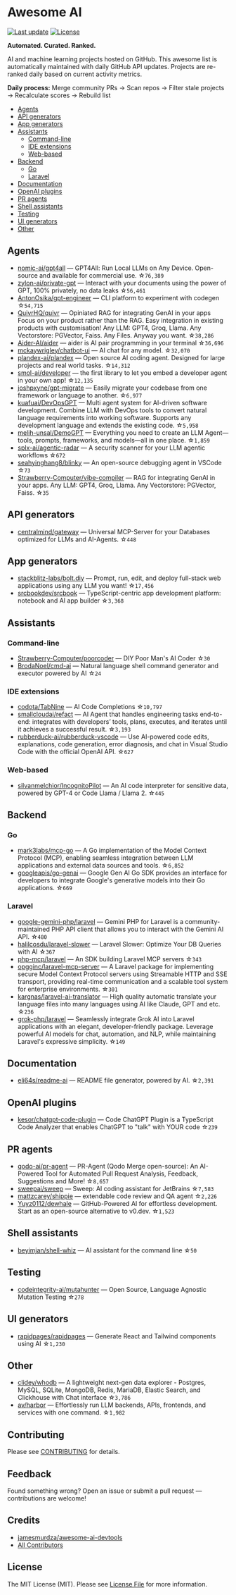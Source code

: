 # Awesome AI

[![Last update](https://img.shields.io/github/last-commit/abordage/awesome-ai?label=last%20update)](README.md)
[![License](https://img.shields.io/github/license/abordage/awesome-ai)](LICENSE)

**Automated. Curated. Ranked.**

AI and machine learning projects hosted on GitHub. This awesome list is automatically maintained with daily GitHub API updates. Projects are re-ranked daily based on current activity metrics.

**Daily process:** Merge community PRs → Scan repos → Filter stale projects → Recalculate scores → Rebuild list

- [Agents](#agents)
- [API generators](#api-generators)
- [App generators](#app-generators)
- [Assistants](#assistants)
  - [Command-line](#command-line)
  - [IDE extensions](#ide-extensions)
  - [Web-based](#web-based)
- [Backend](#backend)
  - [Go](#go)
  - [Laravel](#laravel)
- [Documentation](#documentation)
- [OpenAI plugins](#openai-plugins)
- [PR agents](#pr-agents)
- [Shell assistants](#shell-assistants)
- [Testing](#testing)
- [UI generators](#ui-generators)
- [Other](#other)


## Agents

- [nomic-ai/gpt4all](https://github.com/nomic-ai/gpt4all) — GPT4All: Run Local LLMs on Any Device. Open-source and available for commercial use. ☆`76,389`
- [zylon-ai/private-gpt](https://github.com/zylon-ai/private-gpt) — Interact with your documents using the power of GPT, 100% privately, no data leaks ☆`56,461`
- [AntonOsika/gpt-engineer](https://github.com/AntonOsika/gpt-engineer) — CLI platform to experiment with codegen ☆`54,715`
- [QuivrHQ/quivr](https://github.com/QuivrHQ/quivr) — Opiniated RAG for integrating GenAI in your apps Focus on your product rather than the RAG. Easy integration in existing products with customisation! Any LLM: GPT4, Groq, Llama. Any Vectorstore: PGVector, Faiss. Any Files. Anyway you want. ☆`38,286`
- [Aider-AI/aider](https://github.com/Aider-AI/aider) — aider is AI pair programming in your terminal ☆`36,696`
- [mckaywrigley/chatbot-ui](https://github.com/mckaywrigley/chatbot-ui) — AI chat for any model. ☆`32,070`
- [plandex-ai/plandex](https://github.com/plandex-ai/plandex) — Open source AI coding agent. Designed for large projects and real world tasks. ☆`14,312`
- [smol-ai/developer](https://github.com/smol-ai/developer) — the first library to let you embed a developer agent in your own app! ☆`12,135`
- [joshpxyne/gpt-migrate](https://github.com/joshpxyne/gpt-migrate) — Easily migrate your codebase from one framework or language to another. ☆`6,977`
- [kuafuai/DevOpsGPT](https://github.com/kuafuai/DevOpsGPT) — Multi agent system for AI-driven software development. Combine LLM with DevOps tools to convert natural language requirements into working software. Supports any development language and extends the existing code. ☆`5,958`
- [melih-unsal/DemoGPT](https://github.com/melih-unsal/DemoGPT) — Everything you need to create an LLM Agent—tools, prompts, frameworks, and models—all in one place. ☆`1,859`
- [splx-ai/agentic-radar](https://github.com/splx-ai/agentic-radar) — A security scanner for your LLM agentic workflows ☆`672`
- [seahyinghang8/blinky](https://github.com/seahyinghang8/blinky) — An open-source debugging agent in VSCode ☆`73`
- [Strawberry-Computer/vibe-compiler](https://github.com/Strawberry-Computer/vibe-compiler) — RAG for integrating GenAI in your apps. Any LLM: GPT4, Groq, Llama. Any Vectorstore: PGVector, Faiss. ☆`35`
## API generators

- [centralmind/gateway](https://github.com/centralmind/gateway) — Universal MCP-Server for your Databases optimized for LLMs and AI-Agents. ☆`448`
## App generators

- [stackblitz-labs/bolt.diy](https://github.com/stackblitz-labs/bolt.diy) — Prompt, run, edit, and deploy full-stack web applications using any LLM you want! ☆`17,456`
- [srcbookdev/srcbook](https://github.com/srcbookdev/srcbook) — TypeScript-centric app development platform: notebook and AI app builder ☆`3,368`
## Assistants

### Command-line

- [Strawberry-Computer/poorcoder](https://github.com/Strawberry-Computer/poorcoder) — DIY Poor Man's AI Coder ☆`30`
- [BrodaNoel/cmd-ai](https://github.com/BrodaNoel/cmd-ai) — Natural language shell command generator and executor powered by AI ☆`24`
### IDE extensions

- [codota/TabNine](https://github.com/codota/TabNine) — AI Code Completions ☆`10,797`
- [smallcloudai/refact](https://github.com/smallcloudai/refact) — AI Agent that handles engineering tasks end-to-end: integrates with developers’ tools, plans, executes, and iterates until it achieves a successful result. ☆`3,193`
- [rubberduck-ai/rubberduck-vscode](https://github.com/rubberduck-ai/rubberduck-vscode) — Use AI-powered code edits, explanations, code generation, error diagnosis, and chat in Visual Studio Code with the official OpenAI API. ☆`627`
### Web-based

- [silvanmelchior/IncognitoPilot](https://github.com/silvanmelchior/IncognitoPilot) — An AI code interpreter for sensitive data, powered by GPT-4 or Code Llama / Llama 2. ☆`445`
## Backend

### Go

- [mark3labs/mcp-go](https://github.com/mark3labs/mcp-go) — A Go implementation of the Model Context Protocol (MCP), enabling seamless integration between LLM applications and external data sources and tools. ☆`6,852`
- [googleapis/go-genai](https://github.com/googleapis/go-genai) — Google Gen AI Go SDK provides an interface for developers to integrate Google's generative models into their Go applications. ☆`669`
### Laravel

- [google-gemini-php/laravel](https://github.com/google-gemini-php/laravel) — Gemini PHP for Laravel is a community-maintained PHP API client that allows you to interact with the Gemini AI API. ☆`480`
- [halilcosdu/laravel-slower](https://github.com/halilcosdu/laravel-slower) — Laravel Slower: Optimize Your DB Queries with AI ☆`367`
- [php-mcp/laravel](https://github.com/php-mcp/laravel) — An SDK building Laravel MCP servers ☆`343`
- [opgginc/laravel-mcp-server](https://github.com/opgginc/laravel-mcp-server) — A Laravel package for implementing secure Model Context Protocol servers using Streamable HTTP and SSE transport, providing real-time communication and a scalable tool system for enterprise environments. ☆`301`
- [kargnas/laravel-ai-translator](https://github.com/kargnas/laravel-ai-translator) — High quality automatic translate your language files into many languages using AI like Claude, GPT and etc. ☆`236`
- [grok-php/laravel](https://github.com/grok-php/laravel) — Seamlessly integrate Grok AI into Laravel applications with an elegant, developer-friendly package. Leverage powerful AI models for chat, automation, and NLP, while maintaining Laravel's expressive simplicity. ☆`149`
## Documentation

- [eli64s/readme-ai](https://github.com/eli64s/readme-ai) — README file generator, powered by AI. ☆`2,391`
## OpenAI plugins

- [kesor/chatgpt-code-plugin](https://github.com/kesor/chatgpt-code-plugin) — Code ChatGPT Plugin is a TypeScript Code Analyzer that enables ChatGPT to "talk" with YOUR code ☆`239`
## PR agents

- [qodo-ai/pr-agent](https://github.com/qodo-ai/pr-agent) — PR-Agent (Qodo Merge open-source): An AI-Powered Tool for Automated Pull Request Analysis, Feedback, Suggestions and More! ☆`8,657`
- [sweepai/sweep](https://github.com/sweepai/sweep) — Sweep: AI coding assistant for JetBrains ☆`7,583`
- [mattzcarey/shippie](https://github.com/mattzcarey/shippie) — extendable code review and QA agent ☆`2,226`
- [Yuyz0112/dewhale](https://github.com/Yuyz0112/dewhale) — GitHub-Powered AI for effortless development. Start as an open-source alternative to v0.dev. ☆`1,523`
## Shell assistants

- [beyimjan/shell-whiz](https://github.com/beyimjan/shell-whiz) — AI assistant for the command line ☆`50`
## Testing

- [codeintegrity-ai/mutahunter](https://github.com/codeintegrity-ai/mutahunter) — Open Source, Language Agnostic Mutation Testing ☆`278`
## UI generators

- [rapidpages/rapidpages](https://github.com/rapidpages/rapidpages) — Generate React and Tailwind components using AI ☆`1,230`
## Other

- [clidey/whodb](https://github.com/clidey/whodb) — A lightweight next-gen data explorer - Postgres, MySQL, SQLite, MongoDB, Redis, MariaDB, Elastic Search, and Clickhouse with Chat interface ☆`3,786`
- [av/harbor](https://github.com/av/harbor) — Effortlessly run LLM backends, APIs, frontends, and services with one command. ☆`1,982`


## Contributing

Please see [CONTRIBUTING](.github/CONTRIBUTING.md) for details.

## Feedback

Found something wrong? Open an issue or submit a pull request — contributions are welcome!

## Credits

- [jamesmurdza/awesome-ai-devtools](https://github.com/jamesmurdza/awesome-ai-devtools)
- [All Contributors](https://github.com/abordage/awesome-ai/graphs/contributors)

## License

The MIT License (MIT). Please see [License File](LICENSE) for more information.